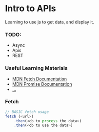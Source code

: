 # Intro to APIs
Learning to use js to get data, and display it.


### TODO:
* Async
* Apis
* REST

### Useful Learning Materials
- [MDN Fetch Documentation](https://developer.mozilla.org/en-US/docs/Web/API/Fetch_API)
- [MDN Promise Documentation](https://developer.mozilla.org/en-US/docs/Web/JavaScript/Reference/Global_Objects/Promise)
- [...]()

### Fetch
```javascript
// BASIC fetch usage
fetch (<url>)
    .then(<cb to process the data>)
    .then(<cb to use the data>)  
```